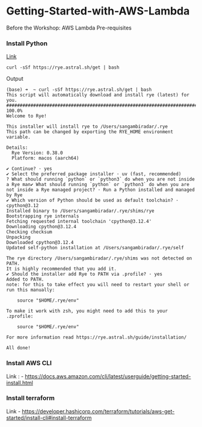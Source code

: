 # Getting-Started-with-AWS-Lambda

Before the Workshop: AWS Lambda Pre-requisites 

### Install Python 

[Link](https://www.python.org/downloads/)

```
curl -sSf https://rye.astral.sh/get | bash

```
Output 

```
(base) ➜  ~ curl -sSf https://rye.astral.sh/get | bash
This script will automatically download and install rye (latest) for you.
######################################################################## 100.0%
Welcome to Rye!

This installer will install rye to /Users/sangambiradar/.rye
This path can be changed by exporting the RYE_HOME environment variable.

Details:
  Rye Version: 0.38.0
  Platform: macos (aarch64)

✔ Continue? · yes
✔ Select the preferred package installer · uv (fast, recommended)
? What should running `python` or `python3` do when you are not inside a Rye man✔ What should running `python` or `python3` do when you are not inside a Rye managed project? · Run a Python installed and managed by Rye
✔ Which version of Python should be used as default toolchain? · cpython@3.12
Installed binary to /Users/sangambiradar/.rye/shims/rye
Bootstrapping rye internals
Fetching requested internal toolchain 'cpython@3.12.4'
Downloading cpython@3.12.4
Checking checksum
Unpacking
Downloaded cpython@3.12.4
Updated self-python installation at /Users/sangambiradar/.rye/self

The rye directory /Users/sangambiradar/.rye/shims was not detected on PATH.
It is highly recommended that you add it.
✔ Should the installer add Rye to PATH via .profile? · yes
Added to PATH.
note: for this to take effect you will need to restart your shell or run this manually:

    source "$HOME/.rye/env"

To make it work with zsh, you might need to add this to your .zprofile:

    source "$HOME/.rye/env"

For more information read https://rye.astral.sh/guide/installation/

All done!

```

### Install AWS CLI 

Link : - https://docs.aws.amazon.com/cli/latest/userguide/getting-started-install.html


### Install terraform 

Link - https://developer.hashicorp.com/terraform/tutorials/aws-get-started/install-cli#install-terraform 
